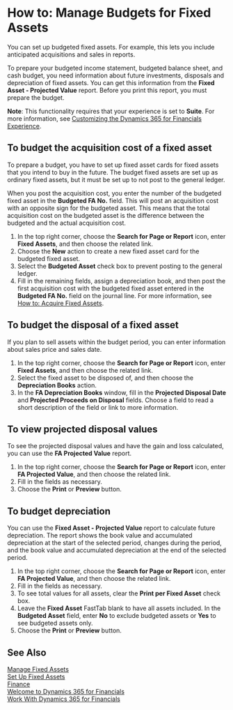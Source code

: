 <properties
                pageTitle="How to: Manage Budgets for Fixed Assets| Financials"
                description="Describes how to budget for fixed assets."
                services="project-madeira"
                documentationCenter=""
                authors="SorenGP"
/>
<tags
    ms.service="project-madeira"
    ms.topic="article"
    ms.devlang="na"
    ms.tgt_pltfrm="na"
    ms.workload="na"
    ms.date="11/17/2016"
    ms.author="SorenGP" />

# How to: Manage Budgets for Fixed Assets
You can set up budgeted fixed assets. For example, this lets you include anticipated acquisitions and sales in reports.  

To prepare your budgeted income statement, budgeted balance sheet, and cash budget, you need information about future investments, disposals and depreciation of fixed assets. You can get this information from the **Fixed Asset - Projected Value** report. Before you print this report, you must prepare the budget.  

**Note**: This functionality requires that your experience is set to **Suite**. For more information, see [Customizing the Dynamics 365 for Financials Experience](ui-experiences.md).

## To budget the acquisition cost of a fixed asset
To prepare a budget, you have to set up fixed asset cards for fixed assets that you intend to buy in the future. The budget fixed assets are set up as ordinary fixed assets, but it must be set up to not post to the general ledger.

When you post the acquisition cost, you enter the number of the budgeted fixed asset in the **Budgeted FA No.** field. This will post an acquisition cost with an opposite sign for the budgeted asset. This means that the total acquisition cost on the budgeted asset is the difference between the budgeted and the actual acquisition cost.

1. In the top right corner, choose the **Search for Page or Report** icon, enter **Fixed Assets**, and then choose the related link.
2. Choose the **New** action to create a new fixed asset card for the budgeted fixed asset.
3. Select the **Budgeted Asset** check box to prevent posting to the general ledger.
4. Fill in the remaining fields, assign a depreciation book, and then post the first acquisition cost with the budgeted fixed asset entered in the **Budgeted FA No.** field on the journal line. For more information, see [How to: Acquire Fixed Assets](fa-how-acquire.md).

## To budget the disposal of a fixed asset
If you plan to sell assets within the budget period, you can enter information about sales price and sales date.

1. In the top right corner, choose the **Search for Page or Report** icon, enter **Fixed Assets**, and then choose the related link.
2. Select the fixed asset to be disposed of, and then choose the **Depreciation Books** action.
3. In the **FA Depreciation Books** window, fill in the **Projected Disposal Date** and **Projected Proceeds on Disposal** fields. Choose a field to read a short description of the field or link to more information.

## To view projected disposal values
To see the projected disposal values and have the gain and loss calculated, you can use the **FA Projected Value** report.

1. In the top right corner, choose the **Search for Page or Report** icon, enter **FA Projected Value**, and then choose the related link.
2. Fill in the fields as necessary.
3. Choose the **Print** or **Preview** button.

## To budget depreciation
You can use the **Fixed Asset - Projected Value** report to calculate future depreciation. The report shows the book value and accumulated depreciation at the start of the selected period, changes during the period, and the book value and accumulated depreciation at the end of the selected period.

1. In the top right corner, choose the **Search for Page or Report** icon, enter **FA Projected Value**, and then choose the related link.
2. Fill in the fields as necessary.
3. To see total values for all assets, clear the **Print per Fixed Asset** check box.
4. Leave the **Fixed Asset** FastTab blank to have all assets included. In the **Budgeted Asset** field, enter **No** to exclude budgeted assets or **Yes** to see budgeted assets only.
5. Choose the **Print** or **Preview** button.

## See Also
[Manage Fixed Assets](fa-manage.md)  
[Set Up Fixed Assets](fa-setup.md)  
[Finance](finance.md)  
[Welcome to Dynamics 365 for Financials](madeira-get-started.md)  
[Work With Dynamics 365 for Financials](ui-work-product.md)
